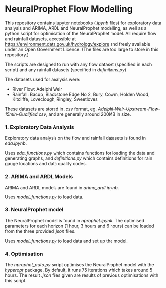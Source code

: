 # NeuralProphet Flow Modelling


This repository contains jupyter notebooks (_.ipynb_ files) for exploratory data analysis and ARIMA, ARDL and NeuralProphet modelling, as well as a python script for optimisation of the NeuralProphet model. All require flow and rainfall datasets, accessible at https://environment.data.gov.uk/hydrology/explore and freely available under an Open Government Licence. (The files are too large to store in this repository.)

The scripts are designed to run with any flow dataset (specified in each script) and any rainfall datasets (specified in _definitions.py_)

The datasets used for analysis were:
- River Flow: Adelphi Weir
- Rainfall: Bacup, Blackstone Edge No 2, Bury, Cowm, Holden Wood, Kitcliffe, Loveclough, Ringley, Sweetloves
  
These datasets are stored in _.csv_ format, eg. _Adelphi-Weir-Upstream-Flow-15min-Qualified.csv_, and are generally around 200MB in size.

### 1. Exploratory Data Analysis
Exploratory data analysis on the flow and rainfall datasets is found in _eda.ipynb_.

Uses _eda_functions.py_ which contains functions for loading the data and generating graphs, and _definitions.py_ which contains definitions for rain gauge locations and data quality codes.

### 2. ARIMA and ARDL Models
ARIMA and ARDL models are found in _arima_ardl.ipynb_.

Uses _model_functions.py_ to load data.

### 3. NeuralProphet model
The NeuralProphet model is found in _nprophet.ipynb_.
The optimised parameters for each horizon (1 hour, 3 hours and 6 hours) can be loaded from the three provided _.json_ files.

Uses _model_functions.py_ to load data and set up the model.

### 4. Optimisation
The _nprophet_auto.py_ script optimises the NeuralProphet model with the _hyperopt_ package. By default, it runs 75 iterations which takes around 5 hours. The result _.json_ files given are results of previous optimisations with this script.
